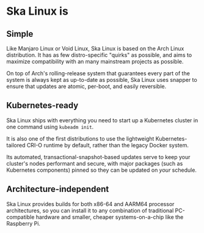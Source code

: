 # Ska Linux is

## Simple

Like Manjaro Linux or Void Linux, Ska Linux is based on the Arch Linux distribution. It has as few distro-specific "quirks" as possible, and aims to maximize compatibility with an many mainstream projects as possible.

On top of Arch's rolling-release system that guarantees every part of the system is always kept as up-to-date as possible, Ska Linux uses snapper to ensure that updates are atomic, per-boot, and easily reversible.

## Kubernetes-ready

Ska Linux ships with everything you need to start up a Kubernetes cluster in one command using `kubeadm init`.

It is also one of the first distributions to use the lightweight Kubernetes-tailored CRI-O runtime by default, rather than the legacy Docker system.

Its automated, transactional-snapshot-based updates serve to keep your cluster's nodes performant and secure, with major packages (such as Kubernetes components) pinned so they can be updated on *your* schedule.

## Architecture-independent

Ska Linux provides builds for both x86-64 and AARM64 processor architectures, so you can install it to any combination of traditional PC-compatible hardware and smaller, cheaper systems-on-a-chip like the Raspberry Pi.
